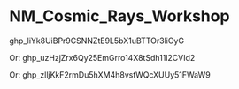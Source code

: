 # NM_Cosmic_Rays_Workshop

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

Or:
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

Or:
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
